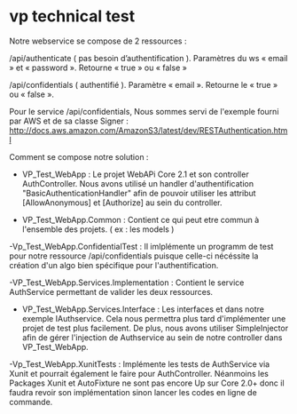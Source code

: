 # vp technical test  

Notre webservice se compose de 2 ressources :

/api/authenticate ( pas besoin d’authentification ). Paramètres du ws « email » et « password ». Retourne « true » ou « false »

/api/confidentials ( authentifié ). Paramètre « email ». Retourne le  « true » ou « false ».
 
Pour le service /api/confidentials, Nous sommes servi de l'exemple fourni par AWS et de sa classe Signer : http://docs.aws.amazon.com/AmazonS3/latest/dev/RESTAuthentication.html



Comment se compose notre solution  :

- VP_Test_WebApp   :  Le projet WebAPi Core 2.1 et son controller AuthController. Nous avons utilisé un handler d'authentification "BasicAuthenticationHandler" afin de pouvoir utiliser les attribut [AllowAnonymous] et [Authorize]  au sein du controller.

- VP_Test_WebApp.Common  : Contient ce qui peut etre commun à l'ensemble des projets. ( ex : les models )

-Vp_Test_WebApp.ConfidentialTest  : Il imlplémente un programm de test pour notre ressource /api/confidentials puisque celle-ci nécéssite la création d'un algo bien spécifique pour l'authentification.

-VP_Test_WebApp.Services.Implementation : Contient le service AuthService permettant de valider les deux ressources.

- VP_Test_WebApp.Services.Interface  : Les interfaces et dans notre exemple IAuthservice.  Cela nous permettra plus tard d'implémenter une projet de test plus facilement. De plus, nous avons utiliser SimpleInjector afin de gérer l'injection de Authservice au sein de notre controller dans VP_Test_WebApp.

-Vp_Test_WebApp.XunitTests  :  Implémente les tests de AuthService via Xunit et pourrait également le faire pour AuthController.  Néanmoins les Packages Xunit et AutoFixture ne sont pas encore Up sur Core 2.0+ donc il faudra revoir son implémentation sinon lancer les codes en ligne de commande.

